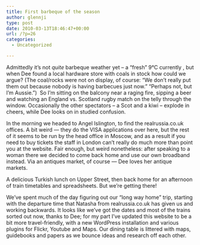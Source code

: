 ```yaml
---
title: First barbeque of the season
author: glennji
type: post
date: 2010-03-13T18:46:47+00:00
url: /?p=26
categories:
  - Uncategorized

---
```

Admittedly it&#8217;s not _quite_ barbeque weather yet &#8211; a &#8220;fresh&#8221; 9°C currently , but when Dee found a local hardware store with coals in stock how could we argue? (The coal/rocks were not on display, of course: &#8220;We don&#8217;t really put them out because nobody is having barbecues just now.&#8221; &#8220;Perhaps not, but I&#8217;m Aussie.&#8221;)  So I&#8217;m sitting on the balcony near a raging fire, sipping a beer and watching an England vs. Scotland rugby match on the telly through the window. Occasionally the other spectators &#8211; a Scot and a kiwi &#8211; explode in cheers, while Dee looks on in studied confusion.
  
In the morning we headed to Angel Islington, to find the realrussia.co.uk offices. A bit weird &#8212; they do the VISA applications over here, but the rest of it seems to be run by the head office in Moscow, and as a result if you need to buy tickets the staff in London can&#8217;t really do much more than point you at the website. Fair enough, but weird nonetheless: after speaking to a woman there we decided to come back home and use our own broadband instead. Via an antiques market, of course &#8212; Dee loves her antique markets.
  
A delicious Turkish lunch on Upper Street, then back home for an afternoon of train timetables and spreadsheets. But we&#8217;re getting there!
  
We&#8217;ve spent much of the day figuring out our &#8220;long way home&#8221; trip, starting with the departure time that Natasha from realrussia.co.uk has given us and working backwards. It looks like we&#8217;ve got the dates and most of the trains sorted out now, thanks to Dee; for my part I&#8217;ve updated this website to be a bit more travel-friendly, with a new WordPress installation and various plugins for Flickr, Youtube and Maps. Our dining table is littered with maps, guidebooks and papers as we bounce ideas and research off each other.
